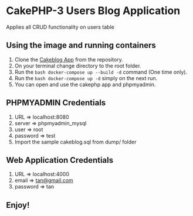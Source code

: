# CakePHP-3 Users Blog Application

Applies all CRUD functionality on users table

## Using the image and running containers

1. Clone the [Cakeblog App](https://github.com/RonieGSS/cakeblog) from the repository.
2. On your terminal change directory to the root folder.
3. Run the ```bash docker-compose up --build -d``` command (One time only).
4. Run the ```bash docker-compose up -d``` simply on the next run.
5. You can open and use the cakephp app and phpmyadmin.

## PHPMYADMIN Credentials

1. URL => localhost:8080
2. server => phpmyadmin_mysql
3. user => root
4. password => test
5. Import the sample cakeblog.sql from dump/ folder

## Web Application Credentials

1. URL => localhost:4000
2. email => tan@gmail.com
3. password => tan

## Enjoy!

